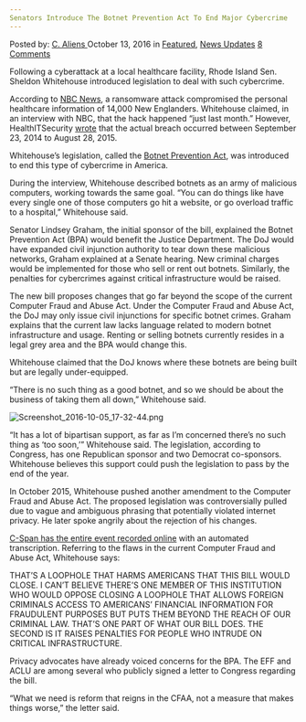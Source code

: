 ```yaml
---
Senators Introduce The Botnet Prevention Act To End Major Cybercrime
---
```

<article class="post-listing post-15777 post type-post status-publish format-standard has-post-thumbnail hentry category-deepdot-news category-news-updates tag-act tag-botnet tag-cybercrime tag-introduce tag-major tag-prevention tag-senators">
    <div class="post-inner">
    <p class="post-meta">
    <span>Posted by: <a href="https://www.deepdotweb.com/author/caliens/" title="">C. Aliens </a></span>
    <span>October 13, 2016</span>
    <span>in <a href="https://www.deepdotweb.com/category/deepdot-news/" rel="category tag">Featured</a>, <a href="https://www.deepdotweb.com/category/news-updates/" rel="category tag">News Updates</a></span>
    <span><a href="https://www.deepdotweb.com/2016/10/13/senators-introduce-botnet-prevention-act-end-major-cybercrime/#comments">8 Comments</a></span>
    </p>
    <div class="clear"></div>
    <div class="entry">
    <p>Following a cyberattack at a local healthcare facility, Rhode Island Sen. Sheldon Whitehouse introduced legislation to deal with such cybercrime.</p>
    <p>According to <a href="http://turnto10.com/i-team/consumer-advocate/nbc-10-i-team-customer-claims-he-was-ripped-off-by-gun-store">NBC News</a>, a ransomware attack compromised the personal healthcare information of 14,000 New Englanders. Whitehouse claimed, in an interview with NBC, that the hack happened “just last month.” However, HealthITSecurity <a href="http://healthitsecurity.com/news/latest-ocr-hipaa-settlement-highlights-baa-importance">wrote</a> that the actual breach occurred between September 23, 2014 to August 28, 2015.</p>
    <p>Whitehouse’s legislation, called the <a href="https://www.congress.gov/bill/114th-congress/senate-bill/2931/text">Botnet Prevention Act</a>, was introduced to end this type of cybercrime in America.</p>
    <p>During the interview, Whitehouse described botnets as an army of malicious computers, working towards the same goal. “You can do things like have every single one of those computers go hit a website, or go overload traffic to a hospital,” Whitehouse said.</p>
    <p>Senator Lindsey Graham, the initial sponsor of the bill, explained the Botnet Prevention Act (BPA) would benefit the Justice Department. The DoJ would have expanded civil injunction authority to tear down these malicious networks, Graham explained at a Senate hearing. New criminal charges would be implemented for those who sell or rent out botnets. Similarly, the penalties for cybercrimes against critical infrastructure would be raised.</p>
    <p>The new bill proposes changes that go far beyond the scope of the current Computer Fraud and Abuse Act. Under the Computer Fraud and Abuse Act, the DoJ may only issue civil injunctions for specific botnet crimes. Graham explains that the current law lacks language related to modern botnet infrastructure and usage. Renting or selling botnets currently resides in a legal grey area and the BPA would change this.</p>
    <p>Whitehouse claimed that the DoJ knows where these botnets are being built but are legally under-equipped.</p>
    <p>“There is no such thing as a good botnet, and so we should be about the business of taking them all down,” Whitehouse said.</p>
    <p><img class="wp-image-15778 aligncenter" src="https://www.deepdotweb.com/wp-content/uploads/2016/10/screenshot_2016-10-05_17-32-44-png.png" alt="Screenshot_2016-10-05_17-32-44.png" srcset="https://www.deepdotweb.com/wp-content/uploads/2016/10/screenshot_2016-10-05_17-32-44-png.png 713w, https://www.deepdotweb.com/wp-content/uploads/2016/10/screenshot_2016-10-05_17-32-44-png-300x154.png 300w" sizes="(max-width: 713px) 100vw, 713px" /></p>
    <p>“It has a lot of bipartisan support, as far as I&#8217;m concerned there&#8217;s no such thing as ‘too soon,’” Whitehouse said. The legislation, according to Congress, has one Republican sponsor and two Democrat co-sponsors. Whitehouse believes this support could push the legislation to pass by the end of the year.</p>
    <p>In October 2015, Whitehouse pushed another amendment to the Computer Fraud and Abuse Act. The proposed legislation was controversially pulled due to vague and ambiguous phrasing that potentially violated internet privacy. He later spoke angrily about the rejection of his changes.</p>
    <p><a href="https://www.c-span.org/video/?c4556085/masters-universe-versus-sheldon-whitehouse">C-Span has the entire event recorded online</a> with an automated transcription. Referring to the flaws in the current Computer Fraud and Abuse Act, Whitehouse says:</p>
    <p>THAT&#8217;S A LOOPHOLE THAT HARMS AMERICANS THAT THIS BILL WOULD CLOSE. I CAN&#8217;T BELIEVE THERE&#8217;S ONE MEMBER OF THIS INSTITUTION WHO WOULD OPPOSE CLOSING A LOOPHOLE THAT ALLOWS FOREIGN CRIMINALS ACCESS TO AMERICANS&#8217; FINANCIAL INFORMATION FOR FRAUDULENT PURPOSES BUT PUTS THEM BEYOND THE REACH OF OUR CRIMINAL LAW. THAT&#8217;S ONE PART OF WHAT OUR BILL DOES. THE SECOND IS IT RAISES PENALTIES FOR PEOPLE WHO INTRUDE ON CRITICAL INFRASTRUCTURE.</p>
    <p>Privacy advocates have already voiced concerns for the BPA. The EFF and ACLU are among several who publicly signed a letter to Congress regarding the bill.</p>
    <p>“What we need is reform that reigns in the CFAA, not a measure that makes things worse,” the letter said.</p>
    </div>
    <span style="display:none"><a href="https://www.deepdotweb.com/tag/act/" rel="tag">act</a> <a href="https://www.deepdotweb.com/tag/botnet/" rel="tag">botnet</a> <a href="https://www.deepdotweb.com/tag/cybercrime/" rel="tag">cybercrime</a> <a href="https://www.deepdotweb.com/tag/introduce/" rel="tag">introduce</a> <a href="https://www.deepdotweb.com/tag/major/" rel="tag">major</a> <a href="https://www.deepdotweb.com/tag/prevention/" rel="tag">prevention</a> <a href="https://www.deepdotweb.com/tag/senators/" rel="tag">senators</a></span> <span style="display:none" class="updated">2016-10-13</span>
    <div style="display:none" class="vcard author" itemprop="author" itemscope itemtype="http://schema.org/Person"><strong class="fn" itemprop="name"><a href="https://www.deepdotweb.com/author/caliens/" title="Posts by C. Aliens" rel="author">C. Aliens</a></strong></div>
    </div>
</article>

